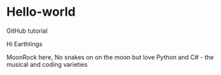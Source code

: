 # Hello-world
GitHub tutorial

Hi Earthlings

MoonRock here, 
No snakes on on the moon but love Python and C# - the musical and coding varieties
